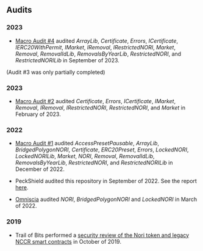 ## Audits
### 2023
- [Macro Audit #4](https://library.0xmacro.com/library/audits/nori-4) audited _ArrayLib_, _Certificate_, _Errors_, _ICertificate_, _IERC20WithPermit_, _IMarket_, _IRemoval_, _IRestrictedNORI_, _Market_, _Removal_, _RemovalIdLib_, _RemovalsByYearLib_, _RestrictedNORI_, and _RestrictedNORILib_ in September of 2023.

(Audit #3 was only partially completed)
### 2023

- [Macro Audit #2](https://library.0xmacro.com/library/audits/nori-2) audited _Certificate_, _Errors_, _ICertificate_, _IMarket_, _Removal_, _IRemoval_, _IRestrictedNORI_, _RestrictedNORI_, and _Market_ in February of 2023.

### 2022

- [Macro Audit #1](https://library.0xmacro.com/library/audits/nori-1) audited _AccessPresetPausable_, _ArrayLib_, _BridgedPolygonNORI_, _Certificate_, _ERC20Preset_, _Errors_, _LockedNORI_, _LockedNORILib_, _Market_, _NORI_, _Removal_, _RemovalIdLib_, _RemovalsByYearLib_, _RestrictedNORI_, and _RestrictedNORILib_ in December of 2022.

- PeckShield audited this repository in September of 2022. See the report [here](./PeckShield-Audit-Report-Nori-v1.0.pdf).

- [Omniscia](https://omniscia.io/nori-multiple-token-implementations/) audited _NORI_, _BridgedPolygonNORI_ and _LockedNORI_ in March of 2022.

### 2019

- Trail of Bits performed a [security review of the Nori token and legacy NCCR smart contracts](./Trail%20of%20Bits-Nori-Letter%20of%20Attestation.pdf) in October of 2019.
